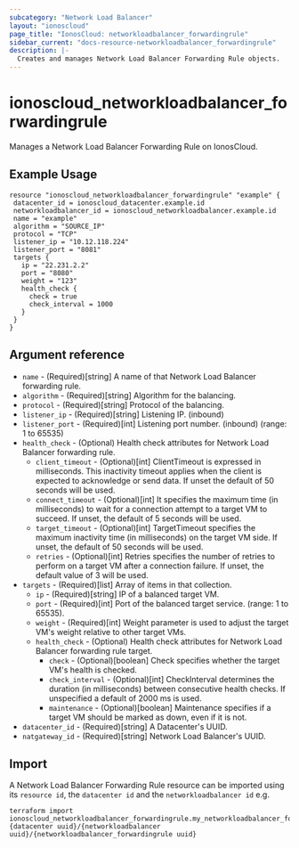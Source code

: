 ```yaml
---
subcategory: "Network Load Balancer"
layout: "ionoscloud"
page_title: "IonosCloud: networkloadbalancer_forwardingrule"
sidebar_current: "docs-resource-networkloadbalancer_forwardingrule"
description: |-
  Creates and manages Network Load Balancer Forwarding Rule objects.
---
```


# ionoscloud_networkloadbalancer_forwardingrule

Manages a Network Load Balancer Forwarding Rule on IonosCloud.

## Example Usage

```hcl
resource "ionoscloud_networkloadbalancer_forwardingrule" "example" {
 datacenter_id = ionoscloud_datacenter.example.id
 networkloadbalancer_id = ionoscloud_networkloadbalancer.example.id
 name = "example"
 algorithm = "SOURCE_IP"
 protocol = "TCP"
 listener_ip = "10.12.118.224"
 listener_port = "8081"
 targets {
   ip = "22.231.2.2"
   port = "8080"
   weight = "123"
   health_check {
     check = true
     check_interval = 1000
   }
 }
}
```

## Argument reference

- `name` - (Required)[string] A name of that Network Load Balancer forwarding rule.
- `algorithm` - (Required)[string] Algorithm for the balancing.
- `protocol` - (Required)[string] Protocol of the balancing.
- `listener_ip` - (Required)[string] Listening IP. (inbound)
- `listener_port` - (Required)[int] Listening port number. (inbound) (range: 1 to 65535)
- `health_check` - (Optional) Health check attributes for Network Load Balancer forwarding rule.
    - `client_timeout` - (Optional)[int] ClientTimeout is expressed in milliseconds. This inactivity timeout applies when the client is expected to acknowledge or send data. If unset the default of 50 seconds will be used.
    - `connect_timeout` - (Optional)[int] It specifies the maximum time (in milliseconds) to wait for a connection attempt to a target VM to succeed. If unset, the default of 5 seconds will be used.
    - `target_timeout` - (Optional)[int] TargetTimeout specifies the maximum inactivity time (in milliseconds) on the target VM side. If unset, the default of 50 seconds will be used.
    - `retries` - (Optional)[int] Retries specifies the number of retries to perform on a target VM after a connection failure. If unset, the default value of 3 will be used.
- `targets` - (Required)[list] Array of items in that collection.
    - `ip` - (Required)[string] IP of a balanced target VM.
    - `port` - (Required)[int] Port of the balanced target service. (range: 1 to 65535).
    - `weight` - (Required)[int] Weight parameter is used to adjust the target VM's weight relative to other target VMs.
    - `health_check` - (Optional) Health check attributes for Network Load Balancer forwarding rule target.
         - `check` - (Optional)[boolean] Check specifies whether the target VM's health is checked.
         - `check_interval` - (Optional)[int] CheckInterval determines the duration (in milliseconds) between consecutive health checks. If unspecified a default of 2000 ms is used.
         - `maintenance` - (Optional)[boolean] Maintenance specifies if a target VM should be marked as down, even if it is not.
- `datacenter_id` - (Required)[string] A Datacenter's UUID.
- `natgateway_id` - (Required)[string] Network Load Balancer's UUID.

## Import

A Network Load Balancer Forwarding Rule resource can be imported using its `resource id`, the `datacenter id` and the `networkloadbalancer id` e.g.

```shell
terraform import ionoscloud_networkloadbalancer_forwardingrule.my_networkloadbalancer_forwardingrule {datacenter uuid}/{networkloadbalancer uuid}/{networkloadbalancer_forwardingrule uuid}
```